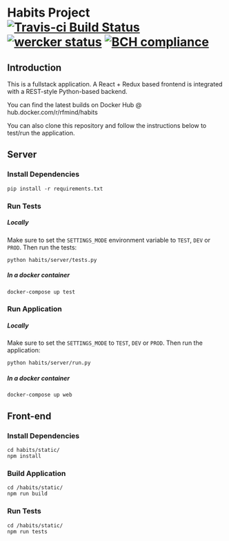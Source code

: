 # Habits Project [![Travis-ci Build Status](https://travis-ci.org/RFmind/habits.svg?branch=master)](https://travis-ci.org/RFmind/habits) [![wercker status](https://app.wercker.com/status/c052797d601f12279620faf7d6ced6ea/m/master "wercker status")](https://app.wercker.com/project/byKey/c052797d601f12279620faf7d6ced6ea) [![BCH compliance](https://bettercodehub.com/edge/badge/RFmind/habits?branch=master)](https://bettercodehub.com/)

## Introduction

This is a fullstack application. A React + Redux based frontend is integrated with
a REST-style Python-based backend.

You can find the latest builds on Docker Hub @ hub.docker.com/r/rfmind/habits

You can also clone this repository and follow the instructions below to test/run
the application.

## Server

### Install Dependencies

`pip install -r requirements.txt`

### Run Tests

##### Locally

Make sure to set the `SETTINGS_MODE` environment variable to `TEST`, `DEV` or `PROD`.
Then run the tests:

`python habits/server/tests.py`

##### In a docker container

`docker-compose up test`

### Run Application

##### Locally

Make sure to set the `SETTINGS_MODE` to `TEST`, `DEV` or `PROD`.
Then run the application:

`python habits/server/run.py`

##### In a docker container

`docker-compose up web`

## Front-end

### Install Dependencies

```
cd habits/static/
npm install
```

### Build Application

```
cd /habits/static/
npm run build
```

### Run Tests

```
cd /habits/static/
npm run tests
```


